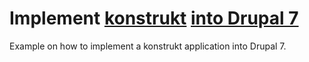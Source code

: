 Implement [konstrukt](http://konstrukt.dk) [into Drupal 7](http://drupal.org)
==

Example on how to implement a konstrukt application into Drupal 7.

